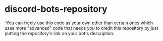 # discord-bots-repository
-You can freely use this code as your own other than certain ones which uses more "advanced" code that needs you to credit this repository by just putting the repository's link on your bot's description.
